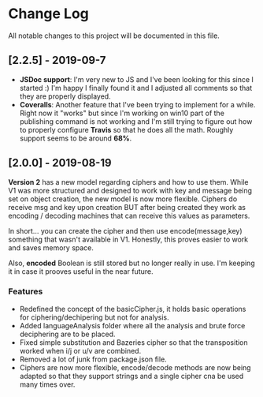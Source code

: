 # Change Log

All notable changes to this project will be documented in this file.

## [2.2.5] - 2019-09-7

- **JSDoc support**: I'm very new to JS and I've been looking for this since I started :) I'm happy I finally found it and I adjusted all comments so that they are properly displayed.
- **Coveralls**: Another feature that I've been trying to implement for a while. Right now it "works" but since I'm working on win10 part of the publishing command is not working and I'm still trying to figure out how to properly configure **Travis** so that he does all the math. Roughly support seems to be around **68%**.

## [2.0.0] - 2019-08-19

**Version 2** has a new model regarding ciphers and how to use them. While V1 was more structured and designed to work with key and message being set on object creation,
the new model is now more flexible. Ciphers do receive msg and key upon creation BUT after being created they work as encoding / decoding machines that can receive this values
as parameters.

In short... you can create the cipher and then use encode(message,key) something that wasn't available in V1. Honestly, this proves easier to work and saves memory space.

Also, **encoded** Boolean is still stored but no longer really in use. I'm keeping it in case it prooves useful in the near future.

### Features

- Redefined the concept of the basicCipher.js, it holds basic operations for ciphering/dechipering but not for analysis.
- Added languageAnalysis folder where all the analysis and brute force deciphering are to be placed.
- Fixed simple substitution and Bazeries cipher so that the transposition worked when i/j or u/v are combined.
- Removed a lot of junk from package.json file.
- Ciphers are now more flexible, encode/decode methods are now being adapted so that they support strings and a single cipher cna be used many times over.

